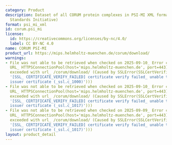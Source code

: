 ```yaml
---
category: Product
description: Dataset of all CORUM protein complexes in PSI-MI XML format (Proteomics
  Standards Initiative)
format: psi_mi_xml
id: corum.psi_mi
license:
  id: https://creativecommons.org/licenses/by-nc/4.0/
  label: CC BY-NC 4.0
name: CORUM PSI-MI
product_url: https://mips.helmholtz-muenchen.de/corum/download/
warnings:
- File was not able to be retrieved when checked on 2025-09-10_ Error connecting to
  URL_ HTTPSConnectionPool(host='mips.helmholtz-muenchen.de', port=443)_ Max retries
  exceeded with url_ /corum/download/ (Caused by SSLError(SSLCertVerificationError(1,
  '[SSL_ CERTIFICATE_VERIFY_FAILED] certificate verify failed_ unable to get local
  issuer certificate (_ssl.c_1000)')))
- File was not able to be retrieved when checked on 2025-09-10_ Error connecting to
  URL_ HTTPSConnectionPool(host='mips.helmholtz-muenchen.de', port=443)_ Max retries
  exceeded with url_ /corum/download/ (Caused by SSLError(SSLCertVerificationError(1,
  '[SSL_ CERTIFICATE_VERIFY_FAILED] certificate verify failed_ unable to get local
  issuer certificate (_ssl.c_1017)')))
- File was not able to be retrieved when checked on 2025-09-09_ Error connecting to
  URL_ HTTPSConnectionPool(host='mips.helmholtz-muenchen.de', port=443)_ Max retries
  exceeded with url_ /corum/download/ (Caused by SSLError(SSLCertVerificationError(1,
  '[SSL_ CERTIFICATE_VERIFY_FAILED] certificate verify failed_ unable to get local
  issuer certificate (_ssl.c_1017)')))
layout: product_detail
---
```

